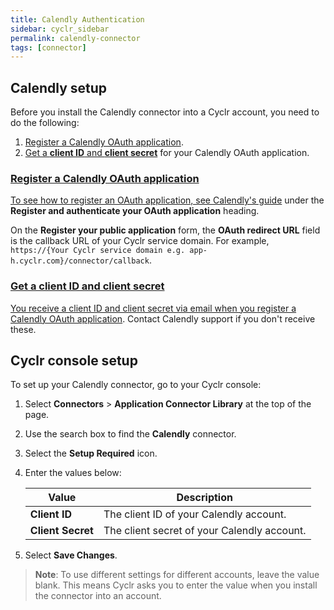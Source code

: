 ```yaml
---
title: Calendly Authentication
sidebar: cyclr_sidebar
permalink: calendly-connector
tags: [connector]
---
```


## Calendly setup

Before you install the Calendly connector into a Cyclr account, you need to do the following:

1. [Register a Calendly OAuth application](#register-a-calendly-oauth-application).
2. [Get a **client ID** and **client secret**](#get-a-client-id-and-client-secret) for your Calendly OAuth application.

<a href="register-a-calendly-oauth-application">

### Register a Calendly OAuth application

To see how to register an OAuth application, see [Calendly's guide](https://help.klaviyo.com/hc/en-us/articles/7423954176283) under the **Register and authenticate your OAuth application** heading. 

On the **Register your public application** form, the **OAuth redirect URL** field is the callback URL of your Cyclr service domain. For example, `https://{Your Cyclr service domain e.g. app-h.cyclr.com}/connector/callback`.

<a href="get-a-client-id-and-client-secret">

### Get a client ID and client secret

You receive a client ID and client secret via email when you [register a Calendly OAuth application](#register-a-calendly-oauth-application). Contact Calendly support if you don't receive these.

## Cyclr console setup

To set up your Calendly connector, go to your Cyclr console:

1. Select **Connectors** > **Application Connector Library** at the top of the page.
2. Use the search box to find the **Calendly** connector.
3. Select the **Setup Required** icon.
4. Enter the values below:

    | Value             | Description                                 |
    | ----------------- | ------------------------------------------- |
    | **Client ID**     | The client ID of your Calendly account.     |
    | **Client Secret** | The client secret of your Calendly account. |

5. Select **Save Changes**.

> **Note**: To use different settings for different accounts, leave the value blank. This means Cyclr asks you to enter the value when you install the connector into an account.
